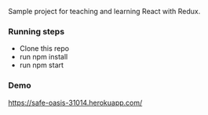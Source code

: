 Sample project for teaching and learning React with Redux.

### Running steps
- Clone this repo 
- run npm install
- run npm start

### Demo
https://safe-oasis-31014.herokuapp.com/